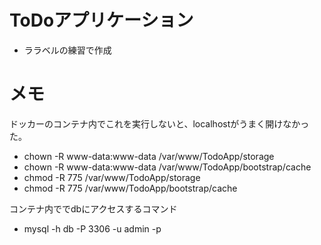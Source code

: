 # ToDoアプリケーション

- ララベルの練習で作成

# メモ
ドッカーのコンテナ内でこれを実行しないと、localhostがうまく開けなかった。
- chown -R www-data:www-data /var/www/TodoApp/storage
- chown -R www-data:www-data /var/www/TodoApp/bootstrap/cache
- chmod -R 775 /var/www/TodoApp/storage
- chmod -R 775 /var/www/TodoApp/bootstrap/cache

コンテナ内ででdbにアクセスするコマンド
- mysql -h db -P 3306 -u admin -p
